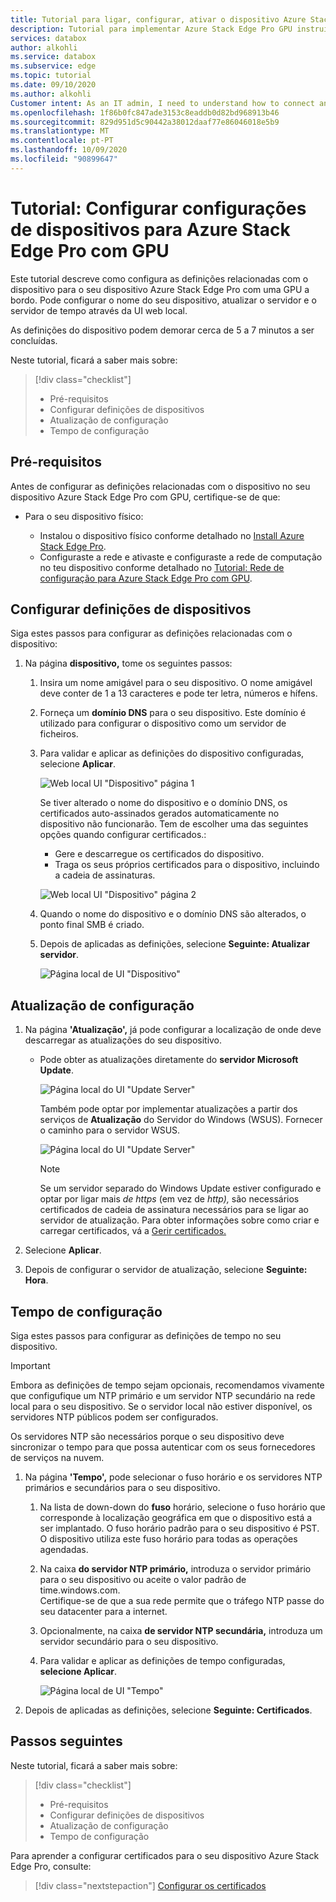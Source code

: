 ```yaml
---
title: Tutorial para ligar, configurar, ativar o dispositivo Azure Stack Edge Pro com GPU no portal Azure / Microsoft Docs
description: Tutorial para implementar Azure Stack Edge Pro GPU instrui-o a ligar, configurar e ativar o seu dispositivo físico.
services: databox
author: alkohli
ms.service: databox
ms.subservice: edge
ms.topic: tutorial
ms.date: 09/10/2020
ms.author: alkohli
Customer intent: As an IT admin, I need to understand how to connect and activate Azure Stack Edge Pro so I can use it to transfer data to Azure.
ms.openlocfilehash: 1f86b0fc847ade3153c8eaddb0d82bd968913b46
ms.sourcegitcommit: 829d951d5c90442a38012daaf77e86046018e5b9
ms.translationtype: MT
ms.contentlocale: pt-PT
ms.lasthandoff: 10/09/2020
ms.locfileid: "90899647"
---
```

# <a name="tutorial-configure-device-settings-for-azure-stack-edge-pro-with-gpu"></a>Tutorial: Configurar configurações de dispositivos para Azure Stack Edge Pro com GPU

Este tutorial descreve como configura as definições relacionadas com o dispositivo para o seu dispositivo Azure Stack Edge Pro com uma GPU a bordo. Pode configurar o nome do seu dispositivo, atualizar o servidor e o servidor de tempo através da UI web local.

As definições do dispositivo podem demorar cerca de 5 a 7 minutos a ser concluídas.

Neste tutorial, ficará a saber mais sobre:

> [!div class="checklist"]
>
> * Pré-requisitos
> * Configurar definições de dispositivos
> * Atualização de configuração 
> * Tempo de configuração

## <a name="prerequisites"></a>Pré-requisitos

Antes de configurar as definições relacionadas com o dispositivo no seu dispositivo Azure Stack Edge Pro com GPU, certifique-se de que:

* Para o seu dispositivo físico:

    - Instalou o dispositivo físico conforme detalhado no [Install Azure Stack Edge Pro](azure-stack-edge-gpu-deploy-install.md).
    - Configuraste a rede e ativaste e configuraste a rede de computação no teu dispositivo conforme detalhado no [Tutorial: Rede de configuração para Azure Stack Edge Pro com GPU](azure-stack-edge-gpu-deploy-configure-network-compute-web-proxy.md).


## <a name="configure-device-settings"></a>Configurar definições de dispositivos

Siga estes passos para configurar as definições relacionadas com o dispositivo:

1. Na página **dispositivo,** tome os seguintes passos:

    1. Insira um nome amigável para o seu dispositivo. O nome amigável deve conter de 1 a 13 caracteres e pode ter letra, números e hífens.

    2. Forneça um **domínio DNS** para o seu dispositivo. Este domínio é utilizado para configurar o dispositivo como um servidor de ficheiros.

    3. Para validar e aplicar as definições do dispositivo configuradas, selecione **Aplicar**.

        ![Web local UI "Dispositivo" página 1](./media/azure-stack-edge-gpu-deploy-set-up-device-update-time/device-2.png)

        Se tiver alterado o nome do dispositivo e o domínio DNS, os certificados auto-assinados gerados automaticamente no dispositivo não funcionarão. Tem de escolher uma das seguintes opções quando configurar certificados.: 
        
        - Gere e descarregue os certificados do dispositivo. 
        - Traga os seus próprios certificados para o dispositivo, incluindo a cadeia de assinaturas.
    

        ![Web local UI "Dispositivo" página 2](./media/azure-stack-edge-gpu-deploy-set-up-device-update-time/device-3.png)

    4. Quando o nome do dispositivo e o domínio DNS são alterados, o ponto final SMB é criado.  

    5. Depois de aplicadas as definições, selecione **Seguinte: Atualizar servidor**.

        ![Página local de UI "Dispositivo"](./media/azure-stack-edge-gpu-deploy-set-up-device-update-time/device-4.png)

## <a name="configure-update"></a>Atualização de configuração

1. Na página **'Atualização',** já pode configurar a localização de onde deve descarregar as atualizações do seu dispositivo.  

    - Pode obter as atualizações diretamente do **servidor Microsoft Update**.

        ![Página local do UI "Update Server"](./media/azure-stack-edge-gpu-deploy-set-up-device-update-time/update-2.png)

        Também pode optar por implementar atualizações a partir dos serviços de **Atualização** do Servidor do Windows (WSUS). Fornecer o caminho para o servidor WSUS.
        
        ![Página local do UI "Update Server"](./media/azure-stack-edge-gpu-deploy-set-up-device-update-time/update-3.png)

        > [!NOTE] 
        > Se um servidor separado do Windows Update estiver configurado e optar por ligar mais *de https* (em vez de *http),* são necessários certificados de cadeia de assinatura necessários para se ligar ao servidor de atualização. Para obter informações sobre como criar e carregar certificados, vá a [Gerir certificados.](azure-stack-edge-j-series-manage-certificates.md) 

2. Selecione **Aplicar**.
3. Depois de configurar o servidor de atualização, selecione **Seguinte: Hora**.
    

## <a name="configure-time"></a>Tempo de configuração

Siga estes passos para configurar as definições de tempo no seu dispositivo. 

> [!IMPORTANT]
> Embora as definições de tempo sejam opcionais, recomendamos vivamente que configufique um NTP primário e um servidor NTP secundário na rede local para o seu dispositivo. Se o servidor local não estiver disponível, os servidores NTP públicos podem ser configurados.

Os servidores NTP são necessários porque o seu dispositivo deve sincronizar o tempo para que possa autenticar com os seus fornecedores de serviços na nuvem.

1. Na página **'Tempo',** pode selecionar o fuso horário e os servidores NTP primários e secundários para o seu dispositivo.  
    
    1. Na lista de down-down do **fuso** horário, selecione o fuso horário que corresponde à localização geográfica em que o dispositivo está a ser implantado.
        O fuso horário padrão para o seu dispositivo é PST. O dispositivo utiliza este fuso horário para todas as operações agendadas.

    2. Na caixa **do servidor NTP primário,** introduza o servidor primário para o seu dispositivo ou aceite o valor padrão de time.windows.com.  
        Certifique-se de que a sua rede permite que o tráfego NTP passe do seu datacenter para a internet.

    3. Opcionalmente, na caixa **de servidor NTP secundária,** introduza um servidor secundário para o seu dispositivo.

    4. Para validar e aplicar as definições de tempo configuradas, **selecione Aplicar**.

        ![Página local de UI "Tempo"](./media/azure-stack-edge-gpu-deploy-set-up-device-update-time/time-2.png)

2. Depois de aplicadas as definições, selecione **Seguinte: Certificados**.


## <a name="next-steps"></a>Passos seguintes

Neste tutorial, ficará a saber mais sobre:

> [!div class="checklist"]
>
> * Pré-requisitos
> * Configurar definições de dispositivos
> * Atualização de configuração 
> * Tempo de configuração

Para aprender a configurar certificados para o seu dispositivo Azure Stack Edge Pro, consulte:

> [!div class="nextstepaction"]
> [Configurar os certificados](./azure-stack-edge-gpu-deploy-configure-certificates.md)
